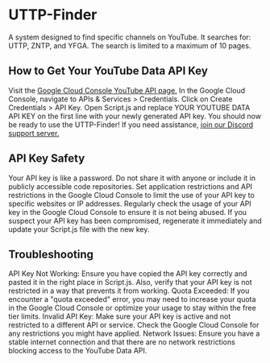 # UTTP-Finder
A system designed to find specific channels on YouTube. It searches for: UTTP, ZNTP, and YFGA. The search is limited to a maximum of 10 pages.

## How to Get Your YouTube Data API Key
Visit the [Google Cloud Console YouTube API page.](https://console.cloud.google.com/marketplace/product/google/youtube.googleapis.com?q=search&referrer=search&project=advance-avatar-429501-q7)
In the Google Cloud Console, navigate to APIs & Services > Credentials.
Click on Create Credentials > API Key.
Open Script.js and replace YOUR YOUTUBE DATA API KEY on the first line with your newly generated API key.
You should now be ready to use the UTTP-Finder!
If you need assistance, [join our Discord support server.](https://discord.gg/Jfp6yeEqRt)

## API Key Safety
Your API key is like a password. Do not share it with anyone or include it in publicly accessible code repositories.
Set application restrictions and API restrictions in the Google Cloud Console to limit the use of your API key to specific websites or IP addresses.
Regularly check the usage of your API key in the Google Cloud Console to ensure it is not being abused.
If you suspect your API key has been compromised, regenerate it immediately and update your Script.js file with the new key.

## Troubleshooting
API Key Not Working: Ensure you have copied the API key correctly and pasted it in the right place in Script.js. Also, verify that your API key is not restricted in a way that prevents it from working.
Quota Exceeded: If you encounter a "quota exceeded" error, you may need to increase your quota in the Google Cloud Console or optimize your usage to stay within the free tier limits.
Invalid API Key: Make sure your API key is active and not restricted to a different API or service. Check the Google Cloud Console for any restrictions you might have applied.
Network Issues: Ensure you have a stable internet connection and that there are no network restrictions blocking access to the YouTube Data API.

